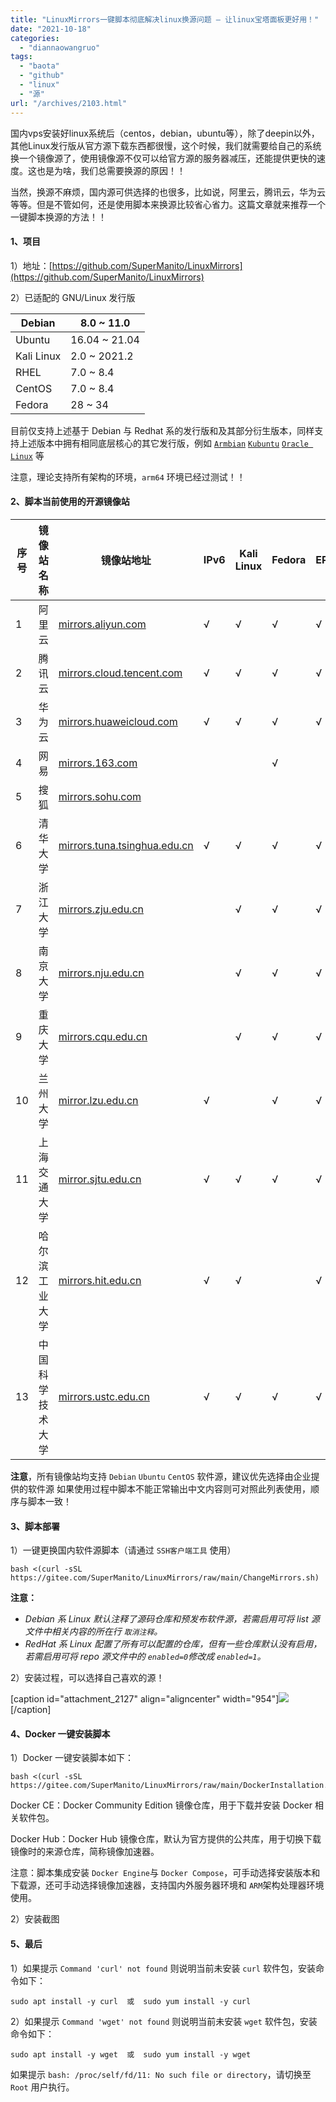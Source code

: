 ```yaml
---
title: "LinuxMirrors一键脚本彻底解决linux换源问题 – 让linux宝塔面板更好用！"
date: "2021-10-18"
categories: 
  - "diannaowangruo"
tags: 
  - "baota"
  - "github"
  - "linux"
  - "源"
url: "/archives/2103.html"
---
```


国内vps安装好linux系统后（centos，debian，ubuntu等），除了deepin以外，其他Linux发行版从官方源下载东西都很慢，这个时候，我们就需要给自己的系统换一个镜像源了，使用镜像源不仅可以给官方源的服务器减压，还能提供更快的速度。这也是为啥，我们总需要换源的原因！！

当然，换源不麻烦，国内源可供选择的也很多，比如说，阿里云，腾讯云，华为云等等。但是不管如何，还是使用脚本来换源比较省心省力。这篇文章就来推荐一个一键脚本换源的方法！！

#### 1、项目

1）地址：[](https://github.com/SuperManito/LinuxMirrors)[](https://github.com/SuperManito/LinuxMirrors)[](https://github.com/SuperManito/LinuxMirrors)[https://github.com/SuperManito/LinuxMirrors](https://github.com/SuperManito/LinuxMirrors)

2）已适配的 GNU/Linux 发行版

| Debian | 8.0 ~ 11.0 |
| --- | --- |
| Ubuntu | 16.04 ~ 21.04 |
| Kali Linux | 2.0 ~ 2021.2 |
| RHEL | 7.0 ~ 8.4 |
| CentOS | 7.0 ~ 8.4 |
| Fedora | 28 ~ 34 |

目前仅支持上述基于 Debian 与 Redhat 系的发行版和及其部分衍生版本，同样支持上述版本中拥有相同底层核心的其它发行版，例如 [`Armbian`](https://www.armbian.com/) [`Kubuntu`](https://kubuntu.org/) [`Oracle Linux`](https://www.oracle.com/cn/technical-resources) 等

注意，理论支持所有架构的环境，`arm64` 环境已经过测试！！

#### 2、脚本当前使用的开源镜像站

| 序号 | 镜像站名称 | 镜像站地址 | IPv6 | Kali Linux | Fedora | EPEL |
| --- | --- | --- | --- | --- | --- | --- |
| 1 | 阿里云 | [mirrors.aliyun.com](https://developer.aliyun.com/special/mirrors/notice) | √ | √ | √ | √ |
| 2 | 腾讯云 | [mirrors.cloud.tencent.com](https://mirrors.cloud.tencent.com/) | √ | √ | √ | √ |
| 3 | 华为云 | [mirrors.huaweicloud.com](https://mirrors.huaweicloud.com/) | √ | √ | √ | √ |
| 4 | 网易 | [mirrors.163.com](https://mirrors.163.com/) |  |  | √ |  |
| 5 | 搜狐 | [mirrors.sohu.com](https://mirrors.sohu.com/) |  |  |  |  |
| 6 | 清华大学 | [mirrors.tuna.tsinghua.edu.cn](https://mirrors.tuna.tsinghua.edu.cn/) | √ | √ | √ | √ |
| 7 | 浙江大学 | [mirrors.zju.edu.cn](https://mirrors.zju.edu.cn/) |  | √ | √ | √ |
| 8 | 南京大学 | [mirrors.nju.edu.cn](https://mirrors.nju.edu.cn/) |  | √ | √ | √ |
| 9 | 重庆大学 | [mirrors.cqu.edu.cn](https://mirrors.cqu.edu.cn/) |  | √ | √ | √ |
| 10 | 兰州大学 | [mirror.lzu.edu.cn](https://mirror.lzu.edu.cn/) | √ |  | √ | √ |
| 11 | 上海交通大学 | [mirror.sjtu.edu.cn](https://mirror.sjtu.edu.cn/) | √ | √ | √ | √ |
| 12 | 哈尔滨工业大学 | [mirrors.hit.edu.cn](https://mirrors.hit.edu.cn/) | √ | √ |  | √ |
| 13 | 中国科学技术大学 | [mirrors.ustc.edu.cn](https://mirrors.ustc.edu.cn/) | √ | √ | √ | √ |

**注意**，所有镜像站均支持 `Debian` `Ubuntu` `CentOS` 软件源，建议优先选择由企业提供的软件源 如果使用过程中脚本不能正常输出中文内容则可对照此列表使用，顺序与脚本一致！

#### 3、脚本部署

1）一键更换国内软件源脚本（请通过 `SSH客户端工具` 使用）

```
bash <(curl -sSL https://gitee.com/SuperManito/LinuxMirrors/raw/main/ChangeMirrors.sh)
```

**注意：**

- _Debian 系 Linux 默认注释了源码仓库和预发布软件源，若需启用可将 list 源文件中相关内容的所在行 `取消注释`。_
- _RedHat 系 Linux 配置了所有可以配置的仓库，但有一些仓库默认没有启用，若需启用可将 repo 源文件中的 `enabled=0`修改成 `enabled=1`。_

2）安装过程，可以选择自己喜欢的源！

\[caption id="attachment\_2127" align="aligncenter" width="954"\][![](https://img.zhoujie218.top/wp-content/uploads/2021/11/20211101044652846.png)](https://img.zhoujie218.top/wp-content/uploads/2021/11/20211101044652846.png) \[/caption\]

#### 4、Docker 一键安装脚本

1）Docker 一键安装脚本如下：

```
bash <(curl -sSL https://gitee.com/SuperManito/LinuxMirrors/raw/main/DockerInstallation.sh)
```

Docker CE：Docker Community Edition 镜像仓库，用于下载并安装 Docker 相关软件包。

Docker Hub：Docker Hub 镜像仓库，默认为官方提供的公共库，用于切换下载镜像时的来源仓库，简称镜像加速器。

注意：脚本集成安装 `Docker Engine`与 `Docker Compose`，可手动选择安装版本和下载源，还可手动选择镜像加速器，支持国内外服务器环境和 `ARM`架构处理器环境使用。

2）安装截图

#### 5、最后

1）如果提示 `Command 'curl' not found` 则说明当前未安装 `curl` 软件包，安装命令如下：

```
sudo apt install -y curl  或  sudo yum install -y curl
```

2）如果提示 `Command 'wget' not found` 则说明当前未安装 `wget` 软件包，安装命令如下：

```
sudo apt install -y wget  或  sudo yum install -y wget
```

如果提示 `bash: /proc/self/fd/11: No such file or directory`，请切换至 `Root` 用户执行。
